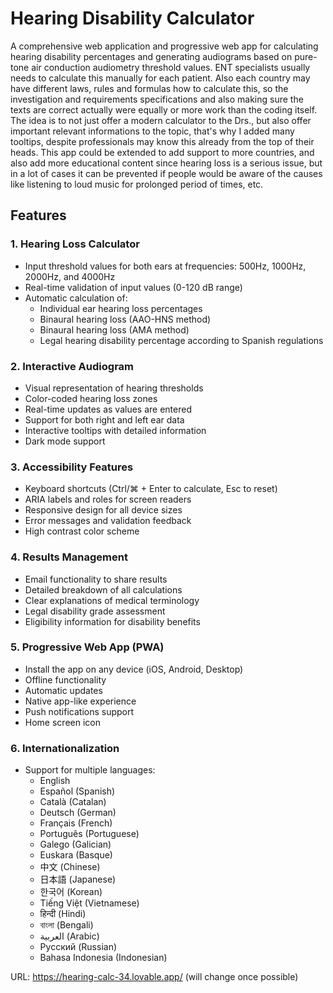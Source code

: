 # Hearing Disability Calculator

A comprehensive web application and progressive web app for calculating hearing disability percentages and generating audiograms based on pure-tone air conduction audiometry threshold values. ENT specialists usually needs to calculate this manually for each patient. Also each country may have different laws, rules and formulas how to calculate this, so the investigation and requirements specifications and also making sure the texts are correct actually were equally or more work than the coding itself. The idea is to not just offer a modern calculator to the Drs., but also offer important relevant informations to the topic, that's why I added many tooltips, despite professionals may know this already from the top of their heads. This app could be extended to add support to more countries, and also add more educational content since hearing loss is a serious issue, but in a lot of cases it can be prevented if people would be aware of the causes like listening to loud music for prolonged period of times, etc.

## Features

### 1. Hearing Loss Calculator
- Input threshold values for both ears at frequencies: 500Hz, 1000Hz, 2000Hz, and 4000Hz
- Real-time validation of input values (0-120 dB range)
- Automatic calculation of:
  - Individual ear hearing loss percentages
  - Binaural hearing loss (AAO-HNS method)
  - Binaural hearing loss (AMA method)
  - Legal hearing disability percentage according to Spanish regulations

### 2. Interactive Audiogram
- Visual representation of hearing thresholds
- Color-coded hearing loss zones
- Real-time updates as values are entered
- Support for both right and left ear data
- Interactive tooltips with detailed information
- Dark mode support

### 3. Accessibility Features
- Keyboard shortcuts (Ctrl/⌘ + Enter to calculate, Esc to reset)
- ARIA labels and roles for screen readers
- Responsive design for all device sizes
- Error messages and validation feedback
- High contrast color scheme

### 4. Results Management
- Email functionality to share results
- Detailed breakdown of all calculations
- Clear explanations of medical terminology
- Legal disability grade assessment
- Eligibility information for disability benefits

### 5. Progressive Web App (PWA)
- Install the app on any device (iOS, Android, Desktop)
- Offline functionality
- Automatic updates
- Native app-like experience
- Push notifications support
- Home screen icon

### 6. Internationalization
- Support for multiple languages:
  - English
  - Español (Spanish)
  - Català (Catalan)
  - Deutsch (German)
  - Français (French)
  - Português (Portuguese)
  - Galego (Galician)
  - Euskara (Basque)
  - 中文 (Chinese)
  - 日本語 (Japanese)
  - 한국어 (Korean)
  - Tiếng Việt (Vietnamese)
  - हिन्दी (Hindi)
  - বাংলা (Bengali)
  - العربية (Arabic)
  - Русский (Russian)
  - Bahasa Indonesia (Indonesian)

URL: https://hearing-calc-34.lovable.app/ (will change once possible)
